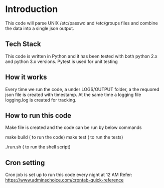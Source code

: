 # Introduction

This code will parse   UNIX /etc/passwd and /etc/groups files and combine the data into a single json output.

## Tech Stack
This code is written in Python and it has been tested with both python 2.x and python 3.x versions.
Pytest is used for unit testing


## How it works
Every  time we run the code, a under  LOGS/OUTPUT folder, a the requored json file is created with timestamp. At the same time a logging file logging.log is created
for tracking.


## How to run this code

Make file is created and the code can be run by below commands

make build  ( to run the code)
make test ( to run the tests)


./run.sh ( to run the shell script)


## Cron setting
Cron job is set up to run this code every night at 12 AM
Refer: https://www.adminschoice.com/crontab-quick-reference






